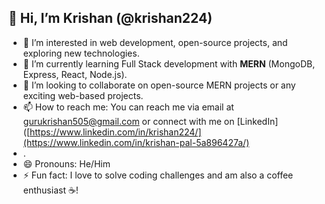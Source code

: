 ## 👋 Hi, I’m Krishan (@krishan224)
- 👀 I’m interested in web development, open-source projects, and exploring new technologies.
- 🌱 I’m currently learning Full Stack development with **MERN** (MongoDB, Express, React, Node.js).
- 💞️ I’m looking to collaborate on open-source MERN projects or any exciting web-based projects.
- 📫 How to reach me: You can reach me via email at gurukrishan505@gmail.com or connect with me on [LinkedIn]([https://www.linkedin.com/in/krishan224/](https://www.linkedin.com/in/krishan-pal-5a896427a/)
- .
- 😄 Pronouns: He/Him
- ⚡ Fun fact: I love to solve coding challenges and am also a coffee enthusiast ☕!


<!---
krishan224/krishan224 is a ✨ special ✨ repository because its `README.md` (this file) appears on your GitHub profile.
You can click the Preview link to take a look at your changes.
--->
